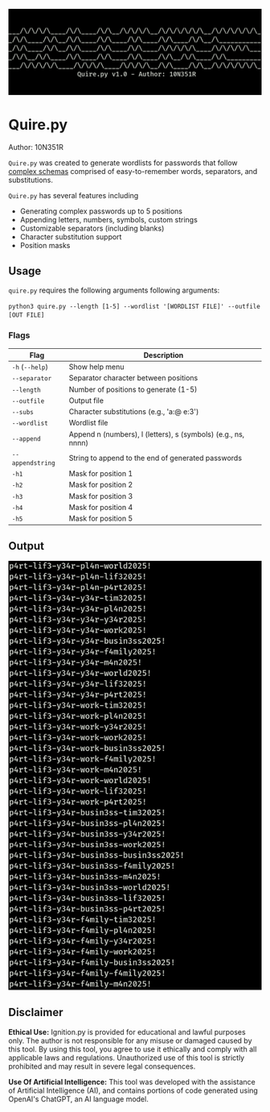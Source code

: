 ![alt text](https://github.com/10N351R/Quire/blob/main/Images/Logo.png)
# Quire.py
Author: 10N351R

`Quire.py` was created to generate wordlists for passwords that follow [complex schemas](https://xkcd.com/936/) comprised of easy-to-remember words, separators, and substitutions. 

`Quire.py` has several features including
- Generating complex passwords up to 5 positions
- Appending letters, numbers, symbols, custom strings
- Customizable separators (including blanks)
- Character substitution support 
- Position masks

## Usage 
`quire.py` requires the following arguments following arguments:

`python3 quire.py --length [1-5] --wordlist '[WORDLIST FILE]' --outfile [OUT FILE]`

### Flags
| Flag          | Description                                                   |
|---------------|---------------------------------------------------------------|
| `-h` (`--help`)   | Show help menu                                                |
| `--separator`    | Separator character between positions                         |
| `--length`       | Number of positions to generate (1-5)                              |
| `--outfile`      | Output file                                                   |
| `--subs`         | Character substitutions (e.g., 'a:@ e:3')                     |
| `--wordlist`     | Wordlist file                                                 |
| `--append`       | Append n (numbers), l (letters), s (symbols) (e.g., ns, nnnn) |
| `--appendstring` | String to append to the end of generated passwords            |
| `-h1`           | Mask for position 1                                           |
| `-h2`           | Mask for position 2                                           |
| `-h3`           | Mask for position 3                                           |
| `-h4`           | Mask for position 4                                           |
| `-h5`           | Mask for position 5                                           |


## Output 
![alt text](https://github.com/10N351R/Quire/blob/main/Images/Output.png)

## Disclaimer
**Ethical Use:** Ignition.py is provided for educational and lawful purposes only. The author is not responsible for any misuse or damaged caused by this tool. By using this tool, you agree to use it ethically and comply with all applicable laws and regulations. Unauthorized use of this tool is strictly prohibited and may result in severe legal consequences.

**Use Of Artificial Intelligence:** This tool was developed with the assistance of Artificial Intelligence (AI), and contains portions of code generated using OpenAI's ChatGPT, an AI language model.
